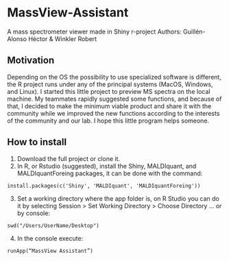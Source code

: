 # MassView-Assistant
A mass spectrometer viewer made in Shiny r-project
Authors: Guillén-Alonso Héctor & Winkler Robert


## Motivation
Depending on the OS the possibility to use specialized software is different, the R project runs under any of the principal systems (MacOS, Windows, and Linux). I started this little project to preview MS spectra on the local machine. 
My teammates rapidly suggested some functions, and because of that, I decided to make the minimum viable product and share it with the community while we improved the new functions according to the interests of the community and our lab. 
I hope this little program helps someone.

## How to install
1. Download the full project or clone it.
2. In R, or Rstudio (suggested), install the Shiny, MALDIquant, and MALDIquantForeing packages, it can be done with the command:
```
install.packages(c('Shiny', 'MALDIquant', 'MALDIquantForeing'))
```
3. Set a working directory where the app folder is, on R Studio you can do it by selecting Session > Set Working Directory > Choose Directory ... or by console:
```
swd("/Users/UserName/Desktop")
```
4. In the console execute:
```
runApp(“MassView Assistant”)
```
